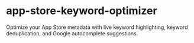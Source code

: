 # app-store-keyword-optimizer
Optimize your App Store metadata with live keyword highlighting, keyword deduplication, and Google autocomplete suggestions.
